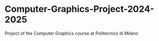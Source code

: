 # Computer-Graphics-Project-2024-2025
Project of the Computer Graphics course at Politecnico di Milano
